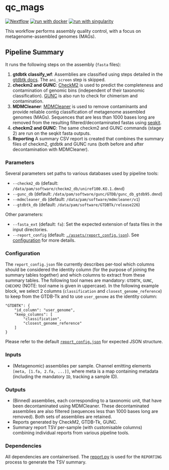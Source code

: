 # qc_mags

[![Nextflow](https://img.shields.io/badge/nextflow%20DSL2-%E2%89%A521.04.0-23aa62.svg?labelColor=000000)](https://www.nextflow.io/)
[![run with docker](https://img.shields.io/badge/run%20with-docker-0db7ed?labelColor=000000&logo=docker)](https://www.docker.com/)
[![run with singularity](https://img.shields.io/badge/run%20with-singularity-1d355c.svg?labelColor=000000)](https://sylabs.io/docs/)

This workflow performs assembly quality control, with a focus on metagenome-assembled genomes (MAGs).

## Pipeline Summary
It runs the following steps on the assembly (`fasta` files):

1. **gtdbtk classify_wf**: Assemblies are classified using steps detailed in the [gtdbtk docs](https://ecogenomics.github.io/GTDBTk/commands/classify_wf.html). The `ani_screen` step is skipped.
2. **checkm2 and GUNC**: [CheckM2](https://github.com/chklovski/CheckM2) is used to predict the completeness and contamination of genomic bins (independent of their taxonomic classification). [GUNC](https://github.com/grp-bork/gunc) is also run to check for chimerism and contamination.
3. **MDMCleaner**: [MDMCleaner](https://github.com/KIT-IBG-5/mdmcleaner) is used to remove contaminants and provide reliable contig classification of metagenome assembled genomes (MAGs). Sequences that are less than 1000 bases long are removed from the resulting filtered/decontaminated fastas using [seqkit](https://bioinf.shenwei.me/seqkit/).
4. **checkm2 and GUNC**: The same checkm2 and GUNC commands (stage 2) are run on the seqkit fasta outputs.
5. **Reporting** A summary CSV report is created that combines the summary files of checkm2, gtdbtk and GUNC runs (both before and after decontamination with MDMCleaner).

### Parameters
Several parameters set paths to various databases used by pipeline tools:
- `--checkm2_db` (default: `/data/pam/software/checkm2_db/uniref100.KO.1.dmnd`)
- `--gunc_db` (default: `/data/pam/software/gunc/GTDB/gunc_db_gtdb95.dmnd`)
- `--mdmcleaner_db` (default: `/data/pam/software/mdmcleaner/v1`)
- `--gtdbtk_db` (default: `/data/pam/software/GTDBTk/release226`)

Other parameters:
- `--fasta_ext` (default: `fa`): Set the expected extension of fasta files in the input directories.
- `--report_config` (default: [`./assets/report_config.json`](./assets/report_config.json)). See [configuration](#configuration) for more details.

### Configuration

The `report_config.json` file currently describes per-tool which columns should be considered the identity column (for the purpose of joining the summary tables together) and which columns to extract from these summary tables. The following tool names are mandatory: `GTDBTK`, `GUNC`, `CHECKM2` (NOTE: tool name is given in uppercase). In the following example block, we select 2 columns (`classification` and `closest_genome_reference`) to keep from the GTDB-Tk and to use `user_genome` as the identity column:
```
"GTDBTK": {
    "id_column": "user_genome",
    "keep_columns": [
        "classification",
        "closest_genome_reference"
    ]
}
```

Please refer to the default [`report_config.json`](./assets/report_config.json) for expected JSON structure.

### Inputs
- (Metagenomic) assemblies per sample. Channel emitting elements `[meta, [1.fa, 2.fa, ...]]`, where meta is a map containing metadata (including the mandatory `ID`, tracking a sample ID).

### Outputs
- (Binned) assemblies, each corresponding to a taxonomic unit, that have been decontaminated using MDMCleaner. These decontaminated assemblies are also filtered (sequences less than 1000 bases long are removed). Both sets of assemblies are retained.
- Reports generated by CheckM2, GTDB-Tk, GUNC. 
- Summary report TSV per-sample (with customisable columns) combining individual reports from various pipeline tools.

### Dependencies
All dependencies are containerised. The [report.py](./bin/report.py) is used for the `REPORTING` process to generate the TSV summary.
